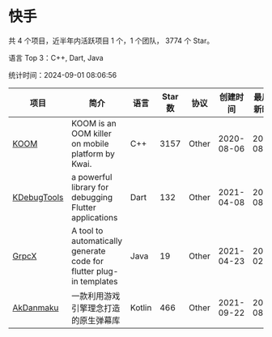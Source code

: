 # 快手

共 4 个项目，近半年内活跃项目 1 个，1 个团队， 3774 个 Star。

语言 Top 3：C++, Dart, Java

统计时间：2024-09-01 08:06:56

| 项目 | 简介 | 语言 | Star 数 | 协议 | 创建时间 | 最后更新时间 | 最后提交时间 |
| --- | --- | --- | --- | --- | --- | --- | --- |
| [KOOM](https://github.com/KwaiAppTeam/KOOM) | KOOM is an OOM killer on mobile platform by Kwai. | C++ | 3157 | Other | 2020-08-06 | 2024-08-28 | 2024-04-16 |
| [KDebugTools](https://github.com/KwaiAppTeam/KDebugTools) | a powerful library for debugging Flutter applications | Dart | 132 | Other | 2021-04-08 | 2024-08-21 | 2021-04-18 |
| [GrpcX](https://github.com/KwaiAppTeam/GrpcX) | A tool to automatically generate code for flutter plug-in templates | Java | 19 | Other | 2021-04-23 | 2024-02-19 | 2021-04-23 |
| [AkDanmaku](https://github.com/KwaiAppTeam/AkDanmaku) | 一款利用游戏引擎理念打造的原生弹幕库 | Kotlin | 466 | Other | 2021-09-22 | 2024-08-30 | 2021-12-30 |
